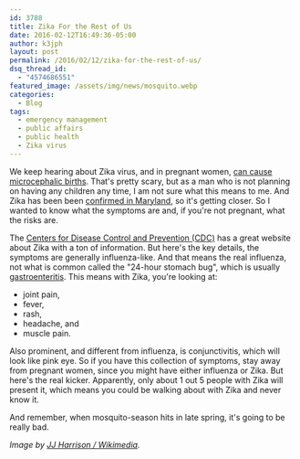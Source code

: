 ```yaml
---
id: 3788
title: Zika For the Rest of Us
date: 2016-02-12T16:49:36-05:00
author: k3jph
layout: post
permalink: /2016/02/12/zika-for-the-rest-of-us/
dsq_thread_id:
  - "4574686551"
featured_image: /assets/img/news/mosquito.webp
categories:
  - Blog
tags:
  - emergency management
  - public affairs
  - public health
  - Zika virus
---
```

We keep hearing about Zika virus, and in pregnant women, [can cause microcephalic births](http://www.nejm.org/doi/full/10.1056/NEJMoa1600651).  That's pretty scary, but as a man who is not planning on having any children any time, I am not sure what this means to me.  And Zika has been been [confirmed in Maryland](http://www.baltimoresun.com/health/blog/bs-hs-zika-cases-real-20160211-story.html), so it's getting closer.  So I wanted to know what the symptoms are and, if you're not pregnant, what the risks are.  

The [Centers for Disease Control and Prevention (CDC)](http://www.cdc.gov/zika/) has a great website about Zika with a ton of information.  But here's the key details, the symptoms are generally influenza-like.  And that means the real influenza, not what is common called the "24-hour stomach bug", which is usually [gastroenteritis](http://health.syr.edu/education/stomach-bug.html).  This means with Zika, you're looking at:

* joint pain,
* fever,
* rash,
* headache, and
* muscle pain.

Also prominent, and different from influenza, is conjunctivitis, which will look like pink eye.   So if you have this collection of symptoms, stay away from pregnant women, since you might have either influenza or Zika.  But here's the real kicker.  Apparently, only about 1 out 5 people with Zika will present it, which means you could be walking about with Zika and never know it.

And remember, when mosquito-season hits in late spring, it's going to be really bad.

_Image by [JJ Harrison / Wikimedia](https://commons.wikimedia.org/wiki/File:Mosquito_Tasmania_crop.webp)._
